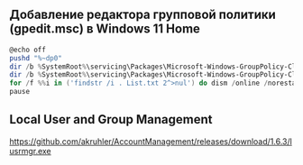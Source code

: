## Добавление редактора групповой политики (gpedit.msc) в Windows 11 Home
```powershell
@echo off
pushd "%~dp0"
dir /b %SystemRoot%\servicing\Packages\Microsoft-Windows-GroupPolicy-ClientExtensions-Package~3*.mum >List.txt
dir /b %SystemRoot%\servicing\Packages\Microsoft-Windows-GroupPolicy-ClientTools-Package~3*.mum >>List.txt
for /f %%i in ('findstr /i . List.txt 2^>nul') do dism /online /norestart /add-package:"%SystemRoot%\servicing\Packages\%%i"
pause
```
## Local User and Group Management
https://github.com/akruhler/AccountManagement/releases/download/1.6.3/lusrmgr.exe
